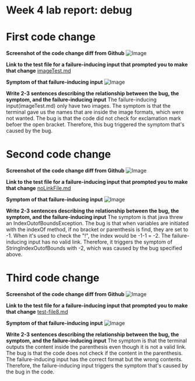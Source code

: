# Week 4 lab report: debug
# First code change
**Screenshot of the code change diff from Github**
![Image](first.png)

**Link to the test file for a failure-inducing input that prompted you to make that change**
[imageTest.md](https://github.com/h4yuan/markdown-parse/blob/main/imageTest.md)

**Symptom of that failure-inducing input**
![Image](imageTestOutput.png)

**Write 2-3 sentences describing the relationship between the bug, the symptom, and the failure-inducing input**
The failure-inducing input(imageTest.md) only have two images. The symptom is that the terminal gave us the names that are inside the image formats, which were not wanted. The bug is that the code did not check for exclamation mark befoer the open bracket. Therefore, this bug triggered the symptom that's caused by the bug.


# Second code change
**Screenshot of the code change diff from Github**
![Image](second.png)


**Link to the test file for a failure-inducing input that prompted you to make that change**
[noLinkFile.md](https://github.com/h4yuan/markdown-parse/blob/main/noLinkFile.md)

**Symptom of that failure-inducing input**
![Image](noLinkFileOutput.png)

**Write 2-3 sentences describing the relationship between the bug, the symptom, and the failure-inducing input**
The symptom is that java threw an IndexOutofBoundsException. The bug is that when variables are initiated with the indexOf method, if no bracket or parenthesis is find, they are set to -1. When it's used to check the "!", the index would be -1-1 = -2. The failure-inducing input has no valid link. Therefore, it triggers the symptom of StringIndexOutofBounds with -2, which was caused by the bug specified above.



# Third code change
**Screenshot of the code change diff from Github**
![Image](third.png)

**Link to the test file for a failure-inducing input that prompted you to make that change**
[test-file8.md](https://github.com/h4yuan/markdown-parse/blob/main/test-file8.md)

**Symptom of that failure-inducing input**
![Image](test-file8Output.png)

**Write 2-3 sentences describing the relationship between the bug, the symptom, and the failure-inducing input**
The symptom is that the terminal outputs the content inside the parenthesis even though it is not a valid link. The bug is that the code does not check if the content in the parenthesis. The failure-inducing input has the correct format but the wrong contents. Therefore, the failure-inducing input triggers the symptom that's caused by the bug in the code.
